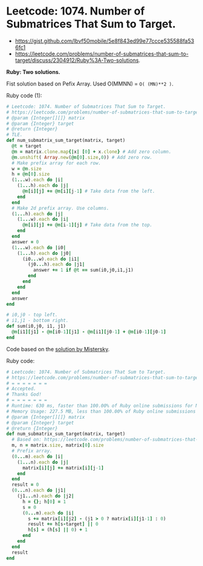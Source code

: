 # Leetcode: 1074. Number of Submatrices That Sum to Target.

- https://gist.github.com/lbvf50mobile/5e8f843ed99e77ccce535588fa536fc1
- https://leetcode.com/problems/number-of-submatrices-that-sum-to-target/discuss/2304912/Ruby%3A-Two-solutions.

**Ruby: Two solutions.**

Fist solution based on Pefix Array. Used O(MMNN) = `O( (MN)**2 )`.

Ruby code (1):
```Ruby
# Leetcode: 1074. Number of Submatrices That Sum to Target.
# https://leetcode.com/problems/number-of-submatrices-that-sum-to-target/
# @param {Integer[][]} matrix
# @param {Integer} target
# @return {Integer}
# TLE.
def num_submatrix_sum_target(matrix, target)
  @t = target
  @m = matrix.clone.map{|x| [0] + x.clone} # Add zero column.
  @m.unshift( Array.new(@m[0].size,0)) # Add zero row.
  # Make prefix array for each row.
  w = @m.size
  h = @m[0].size
  (1...w).each do |i|
    (1...h).each do |j|
      @m[i][j] += @m[i][j-1] # Take data from the left.
    end
  end
  # Make 2d prefix array. Use columns.
  (1...h).each do |j|
    (1...w).each do |i|
      @m[i][j] += @m[i-1][j] # Take data from the top.
    end
  end
  answer = 0
  (1...w).each do |i0|
    (1...h).each do |j0|
      (i0...w).each do |i1|
        (j0...h).each do |j1|
          answer += 1 if @t == sum(i0,j0,i1,j1)
        end
      end
    end
  end
  answer
end

# i0,j0 - top left.
# i1,j1 - bottom right.
def sum(i0,j0, i1, j1) 
  @m[i1][j1] - @m[i0-1][j1] - @m[i1][j0-1] + @m[i0-1][j0-1] 
end
```

Code based on the [solution by Mistersky](https://leetcode.com/problems/number-of-submatrices-that-sum-to-target/discuss/1162790/Ruby-DP).

Ruby code:
```Ruby
# Leetcode: 1074. Number of Submatrices That Sum to Target.
# https://leetcode.com/problems/number-of-submatrices-that-sum-to-target/
# = = = = = = =
# Accepted.
# Thanks God!
# = = = = = = =
# Runtime: 630 ms, faster than 100.00% of Ruby online submissions for Number of Submatrices That Sum to Target.
# Memory Usage: 227.5 MB, less than 100.00% of Ruby online submissions for Number of Submatrices That Sum to Target.
# @param {Integer[][]} matrix
# @param {Integer} target
# @return {Integer}
def num_submatrix_sum_target(matrix, target)
  # Based on: https://leetcode.com/problems/number-of-submatrices-that-sum-to-target/discuss/1162790/Ruby-DP
  m, n = matrix.size, matrix[0].size
  # Prefix array.
  (0...m).each do |i|
    (1...n).each do |j|
      matrix[i][j] += matrix[i][j-1]
    end
  end
  result = 0
  (0...n).each do |j1|
    (j1...n).each do |j2|
      h = {}; h[0] = 1
      s = 0
      (0...m).each do |i|
        s += matrix[i][j2] - (j1 > 0 ? matrix[i][j1-1] : 0)
        result += h[s-target] || 0
        h[s] = (h[s] || 0) + 1
      end
    end
  end
  result
end
```
